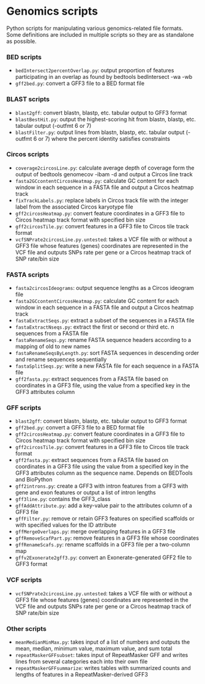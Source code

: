 # Genomics scripts
Python scripts for manipulating various genomics-related file formats. \
Some definitions are included in multiple scripts so they are as standalone
as possible.

### BED scripts
* `bedIntersect2percentOverlap.py`: output proportion of features participating in an overlap as found by bedtools bedIntersect -wa -wb
* `gff2bed.py`: convert a GFF3 file to a BED format file

### BLAST scripts
* `blast2gff`: convert blastn, blastp, etc. tabular output to GFF3 format
* `blastBestHit.py`: output the highest-scoring hit from blastn, blastp, etc. tabular output (-outfmt 6 or 7)
* `blastFilter.py`: output lines from blastn, blastp, etc. tabular output (-outfmt 6 or 7) where the percent identity satisfies constraints

### Circos scripts
* `coverage2circosLine.py`: calculate average depth of coverage form the output of bedtools genomecov -ibam <bam> -d and output a Circos line track
* `fasta2GCcontentCircosHeatmap.py`: calculate GC content for each window in each sequence in a FASTA file and output a Circos heatmap track
* `fixTrackLabels.py`: replace labels in Circos track file with the integer label from the associated Circos karyotype file
* `gff2circosHeatmap.py`: convert feature coordinates in a GFF3 file to Circos heatmap track format with specified bin size
* `gff2circosTile.py`: convert features in a GFF3 file to Circos tile track format
* `vcfSNPrate2circosLine.py.untested`: takes a VCF file with or without a GFF3 file whose features (genes) coordinates are represented in the VCF file and outputs SNPs rate per gene or a Circos heatmap track of SNP rate/bin size

### FASTA scripts
* `fasta2circosIdeograms`: output sequence lengths as a Circos ideogram file
* `fasta2GCcontentCircosHeatmap.py`: calculate GC content for each window in each sequence in a FASTA file and output a Circos heatmap track
* `fastaExtractSeqs.py`: extract a subset of the sequences in a FASTA file
* `fastaExtractNseqs.py`: extract the first or second or third etc.  n sequences from a FASTA file
* `fastaRenameSeqs.py`: rename FASTA sequence headers according to a mapping of old to new names
* `fastaRenameSeqsByLength.py`: sort FASTA sequences in descending order and rename sequences sequentially
* `fastaSplitSeqs.py`: write a new FASTA file for each sequence in a FASTA file
* `gff2fasta.py`: extract sequences from a FASTA file based on coordinates in a GFF3 file, using the value from a specified key in the GFF3 attributes column

### GFF scripts
* `blast2gff`: convert blastn, blastp, etc. tabular output to GFF3 format
* `gff2bed.py`: convert a GFF3 file to a BED format file
* `gff2circosHeatmap.py`: convert feature coordinates in a GFF3 file to Circos heatmap track format with specified bin size
* `gff2circosTile.py`: convert features in a GFF3 file to Circos tile track format
* `gff2fasta.py`: extract sequences from a FASTA file based on coordinates in a GFF3 file using the value from a specified key in the GFF3 attributes column as the sequence name. Depends on BEDTools and BioPython
* `gff2introns.py`: create a GFF3 with intron features from a GFF3 with gene and exon features or output a list of intron lengths
* `gff3line.py`: contains the GFF3\_class
* `gffAddAttribute.py`: add a key-value pair to the attributes column of a GFF3 file
* `gffFilter.py`: remove or retain GFF3 features on specified scaffolds or with specified values for the ID attribute
* `gffMergeOverlaps.py`: merge overlapping features in a GFF3 file
* `gffRemoveScafPart.py`: remove features in a GFF3 file whose coordinates
* `gffRenameScafs.py`: rename scaffolds in a GFF3 file per a two-column map
* `gffv2Exonerate2gff3.py`: convert an Exonerate-generated GFF2 file to GFF3 format

### VCF scripts
* `vcfSNPrate2circosLine.py.untested`: takes a VCF file with or without a GFF3 file whose features (genes) coordinates are represented in the VCF file and outputs SNPs rate per gene or a Circos heatmap track of SNP rate/bin size

### Other scripts
* `meanMedianMinMax.py`: takes input of a list of numbers and outputs the mean, median, minimum value, maximum value, and sum total
* `repeatMaskerGFFsubset`: takes input of RepeatMasker GFF and writes lines from several categories each into their own file
* `repeatMaskerGFFsummarize`: writes tables with summarized counts and lengths of features in a RepeatMasker-derived GFF3
